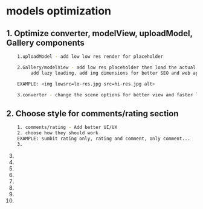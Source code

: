 # models optimization

## 1. Optimize converter, modelView, uploadModel, Gallery components

```sh
    1.uploadModel - add low low res render for placeholder

    2.Gallery/modelView - add low res placeholder then load the actual render,
         add lazy loading, add img dimensions for better SEO and web app structure

    EXAMPLE: <img lowsrc=lo-res.jpg src=hi-res.jpg alt>

    3.converter - change the scene options for better view and faster loading
```

## 2. Choose style for comments/rating section

```sh
    1. comments/rating - Add better UI/UX
    2. choose how they should work
    EXAMPLE: sumbit rating only, rating and comment, only comment...
    3. 
```

3.
4.
5.
6.
7.
8.
9.
10.

```

```
